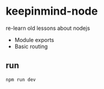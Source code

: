 # keepinmind-node
re-learn old lessons about nodejs
* Module exports
* Basic routing

## run 
```
npm run dev
```
